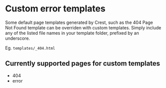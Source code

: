# Custom error templates

Some default page templates generated by Crest, such as the 404 Page Not Found template can be overriden with custom
templates. Simply include any of the listed file names in your template folder, prefixed by an underscore.

Eg. ```templates/_404.html```

## Currently supported pages for custom templates
* 404
* error